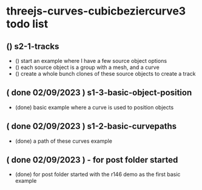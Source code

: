 # threejs-curves-cubicbeziercurve3 todo list

## () s2-1-tracks
* () start an example where I have a few source object options
* () each source object is a group with a mesh, and a curve
* () create a whole bunch clones of these source objects to create a track

## ( done 02/09/2023 ) s1-3-basic-object-position
* (done) basic example where a curve is used to position objects

## ( done 02/09/2023 ) s1-2-basic-curvepaths
* (done) a path of these curves example

## ( done 02/09/2023 ) - for post folder started
* (done) for post folder started with the r146 demo as the first basic example